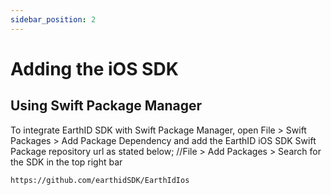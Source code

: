 ```yaml
---
sidebar_position: 2
---
```


# Adding the iOS SDK 

## Using Swift Package Manager
To integrate EarthID SDK with Swift Package Manager, open File > Swift Packages > Add Package Dependency and add the EarthID iOS SDK Swift Package repository url as stated below;
//File > Add Packages > Search for the SDK in the top right bar
``` 
https://github.com/earthidSDK/EarthIdIos
```
